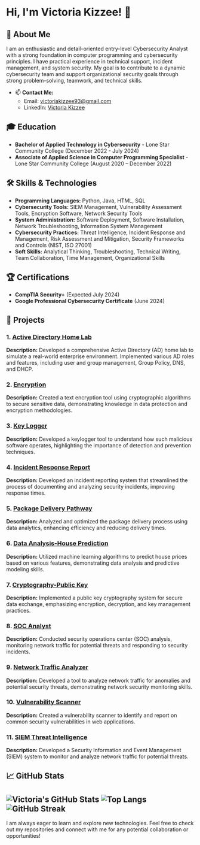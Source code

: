 # Hi, I'm Victoria Kizzee! 👋

## 🎯 About Me

I am an enthusiastic and detail-oriented entry-level Cybersecurity Analyst with a strong foundation in computer programming and cybersecurity principles. I have practical experience in technical support, incident management, and system security. My goal is to contribute to a dynamic cybersecurity team and support organizational security goals through strong problem-solving, teamwork, and technical skills.

- 📫 **Contact Me:**
  - Email: [victoriakizzee93@gmail.com](mailto:victoriakizzee93@gmail.com)
  - LinkedIn: [Victoria Kizzee](https://linkedin.com/in/victoria-kizzee-cyber1993)
 
## 🎓 Education
- **Bachelor of Applied Technology in Cybersecurity** - Lone Star Community College (December 2022 - July 2024)
- **Associate of Applied Science in Computer Programming Specialist** - Lone Star Community College (August 2020 – December 2022)

## 🛠️ Skills & Technologies

- **Programming Languages:** Python, Java, HTML, SQL
- **Cybersecurity Tools:** SIEM Management, Vulnerability Assessment Tools, Encryption Software, Network Security Tools
- **System Administration:** Software Deployment, Software Installation, Network Troubleshooting, Information System Management
- **Cybersecurity Practices:** Threat Intelligence, Incident Response and Management, Risk Assessment and Mitigation, Security Frameworks and Controls (NIST, ISO 27001)
- **Soft Skills:** Analytical Thinking, Troubleshooting, Technical Writing, Team Collaboration, Time Management, Organizational Skills

## 🏆 Certifications

- **CompTIA Security+** (Expected July 2024)
- **Google Professional Cybersecurity Certificate** (June 2024)

## 🚀 Projects

### 1. [Active Directory Home Lab](https://github.com/VictoriaK1993/Active-Directory-Home-Lab)
**Description:** Developed a comprehensive Active Directory (AD) home lab to simulate a real-world enterprise environment. Implemented various AD roles and features, including user and group management, Group Policy, DNS, and DHCP.

### 2. [Encryption](https://github.com/VictoriaK1993/Encryption)
**Description:** Created a text encryption tool using cryptographic algorithms to secure sensitive data, demonstrating knowledge in data protection and encryption methodologies.

### 3. [Key Logger](https://github.com/VictoriaK1993/Key-Logger)
**Description:** Developed a keylogger tool to understand how such malicious software operates, highlighting the importance of detection and prevention techniques.

### 4. [Incident Response Report](https://github.com/VictoriaK1993/Incident-Report)
**Description:** Developed an incident reporting system that streamlined the process of documenting and analyzing security incidents, improving response times.

### 5. [Package Delivery Pathway](https://github.com/VictoriaK1993/Package-Delivery-Pathway)
**Description:** Analyzed and optimized the package delivery process using data analytics, enhancing efficiency and reducing delivery times.

### 6. [Data Analysis-House Prediction](https://github.com/VictoriaK1993/Data-Analysis-House-Prediction)
**Description:** Utilized machine learning algorithms to predict house prices based on various features, demonstrating data analysis and predictive modeling skills.

### 7. [Cryptography-Public Key](https://github.com/VictoriaK1993/Cryptography--Public-Key)
**Description:** Implemented a public key cryptography system for secure data exchange, emphasizing encryption, decryption, and key management practices.

### 8. [SOC Analyst](https://github.com/VictoriaK1993/SOC-Analyst)
**Description:** Conducted security operations center (SOC) analysis, monitoring network traffic for potential threats and responding to security incidents.

### 9. [Network Traffic Analyzer](https://github.com/VictoriaK1993/Network-Traffic-Analyzer)
**Description:** Developed a tool to analyze network traffic for anomalies and potential security threats, demonstrating network security monitoring skills.

### 10. [Vulnerability Scanner](https://github.com/VictoriaK1993/Vulnerability-Scanner)
**Description:** Created a vulnerability scanner to identify and report on common security vulnerabilities in web applications.

### 11. [SIEM Threat Intelligence](https://github.com/VictoriaK1993/SIEM-Threat-Intelligence)
**Description:** Developed a Security Information and Event Management (SIEM) system to monitor and analyze network traffic for potential threats.


## 📈 GitHub Stats

![Victoria's GitHub Stats](https://github-readme-stats.vercel.app/api?username=VictoriaK1993&show_icons=true&theme=radical)
![Top Langs](https://github-readme-stats.vercel.app/api/top-langs/?username=VictoriaK1993&layout=compact&theme=radical)
![GitHub Streak](https://github-readme-streak-stats.herokuapp.com?user=VictoriaK1993&theme=radical&hide_border=true)
---

I am always eager to learn and explore new technologies. Feel free to check out my repositories and connect with me for any potential collaboration or opportunities!
